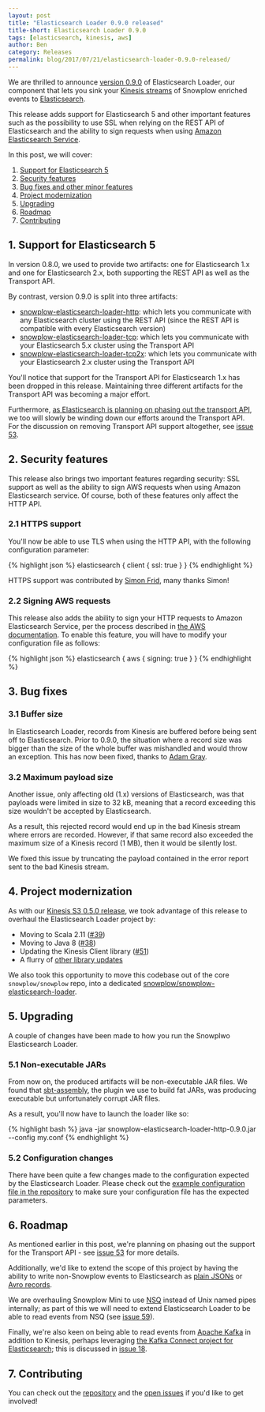 ```yaml
---
layout: post
title: "Elasticsearch Loader 0.9.0 released"
title-short: Elasticsearch Loader 0.9.0
tags: [elasticsearch, kinesis, aws]
author: Ben
category: Releases
permalink: blog/2017/07/21/elasticsearch-loader-0.9.0-released/
---
```


We are thrilled to announce [version 0.9.0][release-090] of Elasticsearch Loader, our component
that lets you sink your [Kinesis streams][kinesis] of Snowplow enriched events to
[Elasticsearch][es].

This release adds support for Elasticsearch 5 and other important features
such as the possibility to use SSL when relying on the REST API of Elasticsearch and the ability
to sign requests when using [Amazon Elasticsearch Service][amz-es].

<!--more-->

In this post, we will cover:

1. [Support for Elasticsearch 5](/blog/2017/07/21/elasticsearch-loader-0.9.0-released#es5)
2. [Security features](/blog/2017/07/21/elasticsearch-loader-0.9.0-released#sec)
3. [Bug fixes and other minor features](/blog/2017/07/21/elasticsearch-loader-0.9.0-released#fixes)
4. [Project modernization](/blog/2017/07/21/elasticsearch-loader-0.9.0-released#modernization)
5. [Upgrading](/blog/2017/07/21/elasticsearch-loader-0.9.0-released#upgrading)
6. [Roadmap](/blog/2017/07/21/elasticsearch-loader-0.9.0-released#roadmap)
7. [Contributing](/blog/2017/07/21/elasticsearch-loader-0.9.0-released#contributing)

<h2 id="es5">1. Support for Elasticsearch 5</h2>

In version 0.8.0, we used to provide two artifacts: one for Elasticsearch 1.x and one for
Elasticsearch 2.x, both supporting the REST API as well as the Transport API.

By contrast, version 0.9.0 is split into three artifacts:

- [snowplow-elasticsearch-loader-http][http-artifact]: which lets you communicate with any
Elasticsearch cluster using the REST API (since the REST API is compatible with every Elasticsearch version)
- [snowplow-elasticsearch-loader-tcp][tcp-artifact]: which lets you communicate with your
Elasticsearch 5.x cluster using the Transport API
- [snowplow-elasticsearch-loader-tcp2x][tcp2x-artifact]: which lets you communicate with your
Elasticsearch 2.x cluster using the Transport API

You'll notice that support for the Transport API for Elasticsearch 1.x has been dropped in this
release. Maintaining three different artifacts for the Transport API was becoming a major effort.

Furthermore, [as Elasticsearch is planning on phasing out the transport API][transport-article], we
too will slowly be winding down our efforts around the Transport API. For the discussion on removing Transport API support altogether, see [issue 53][i53].

<h2 id="sec">2. Security features</h2>

This release also brings two important features regarding security: SSL support as well as the
ability to sign AWS requests when using Amazon Elasticsearch service. Of course, both of these
features only affect the HTTP API.

<h3 id="ssl">2.1 HTTPS support</h3>

You'll now be able to use TLS when using the HTTP API, with the following configuration parameter:

{% highlight json %}
elasticsearch {
  client {
    ssl: true
  }
}
{% endhighlight %}

HTTPS support was contributed by [Simon Frid][fridiculous], many thanks Simon!

<h3 id="signing">2.2 Signing AWS requests</h3>

This release also adds the ability to sign your HTTP requests to Amazon Elasticsearch Service, per the process described in [the AWS documentation][signing-requests]. To enable this feature, you will have to modify your configuration file as follows:

{% highlight json %}
elasticsearch {
  aws {
    signing: true
  }
}
{% endhighlight %}

<h2 id="fixes">3. Bug fixes</h2>

<h3 id="buffer-size">3.1 Buffer size</h3>

In Elasticsearch Loader, records from Kinesis are buffered before being sent off to Elasticsearch.
Prior to 0.9.0, the situation where a record size was bigger than the size of the whole buffer was
mishandled and would throw an exception. This has now been fixed, thanks to [Adam Gray][acgray].

<h3 id="max-size">3.2 Maximum payload size</h3>

Another issue, only affecting old (1.x) versions of Elasticsearch, was that payloads
were limited in size to 32 kB, meaning that a record exceeding this size wouldn't be accepted by Elasticsearch.

As a result, this rejected record would end up in the bad Kinesis stream where errors are recorded. However, if that same record also exceeded the maximum size of a Kinesis record (1 MB), then it would be silently lost.

We fixed this issue by truncating the payload contained in the error report sent to the bad Kinesis stream.

<h2 id="modernization">4. Project modernization</h2>

As with our [Kinesis S3 0.5.0 release][ks3-rel], we took advantage of this release to overhaul the
Elasticsearch Loader project by:

- Moving to Scala 2.11 ([#39][i39])
- Moving to Java 8 ([#38][i38])
- Updating the Kinesis Client library ([#51][i51])
- A flurry of [other library updates](https://github.com/snowplow/snowplow-elasticsearch-loader/issues?utf8=✓&q=is%3Aissue%20milestone%3A"Version%200.9.0"%20Bump)

We also took this opportunity to move this codebase out of the core `snowplow/snowplow` repo, into a dedicated [snowplow/snowplow-elasticsearch-loader][repo].

<h2 id="upgrading">5. Upgrading</h2>

A couple of changes have been made to how you run the Snowplwo Elasticsearch Loader.

<h3 id="jar">5.1 Non-executable JARs</h3>

From now on, the produced artifacts will be non-executable JAR files. We found that [sbt-assembly][sbt-assembly], the plugin we use to build fat JARs, was producing executable but unfortunately corrupt JAR files.

As a result, you'll now have to launch the loader like so:

{% highlight bash %}
java -jar snowplow-elasticsearch-loader-http-0.9.0.jar --config my.conf
{% endhighlight %}

<h3 id="conf">5.2 Configuration changes</h3>

There have been quite a few changes made to the configuration expected by the Elasticsearch Loader. Please check out the [example configuration file in the repository][conf-file] to make sure your configuration file has the expected parameters.

<h2 id="roadmap">6. Roadmap</h2>

As mentioned earlier in this post, we're planning on phasing out the support for the Transport API - see [issue 53][i53] for more details.

Additionally, we'd like to extend the scope of this project by having the ability to write
non-Snowplow events to Elasticsearch as [plain JSONs][i26] or [Avro records][i28].

We are overhauling Snowplow Mini to use [NSQ][nsq] instead of Unix named pipes internally; as part of this we will need to extend Elasticsearch Loader to be able to read events from NSQ (see [issue 59][i59]).

Finally, we're also keen on being able to read events from [Apache Kafka][kafka] in addition to
Kinesis, perhaps leveraging [the Kafka Connect project for Elasticsearch][kafka-connect-es]; this is
discussed in [issue 18][i18].

<h2 id="contributing">7. Contributing</h2>

You can check out the [repository][repo] and the
[open issues](https://github.com/snowplow/snowplow-elasticsearch-loader/issues?utf8=✓&q=is%3Aissue%20is%3Aopen%20)
if you'd like to get involved!

[release-090]: https://github.com/snowplow/snowplow-elasticsearch-loader/releases/tag/0.9.0
[conf-file]: https://github.com/snowplow/snowplow-elasticsearch-loader/blob/master/examples/config.hocon.sample
[repo]: https://github.com/snowplow/snowplow-elasticsearch-loader

[kinesis]: https://aws.amazon.com/kinesis/streams/
[amz-es]: https://aws.amazon.com/elasticsearch-service/
[es]: https://www.elastic.co/products/elasticsearch
[kafka]: http://kafka.apache.org
[nsq]: http://nsq.io/

[ks3-rel]: /blog/2017/07/07/kinesis-s3-0.5.0-released/

[http-artifact]: http://dl.bintray.com/snowplow/snowplow-generic/snowplow_elasticsearch_loader_http_0.9.0.zip
[tcp-artifact]: http://dl.bintray.com/snowplow/snowplow-generic/snowplow_elasticsearch_loader_tcp_0.9.0.zip
[tcp2x-artifact]: http://dl.bintray.com/snowplow/snowplow-generic/snowplow_elasticsearch_loader_tcp2x_0.9.0.zip

[i18]: https://github.com/snowplow/snowplow-elasticsearch-loader/issues/18
[i26]: https://github.com/snowplow/snowplow-elasticsearch-loader/issues/26
[i28]: https://github.com/snowplow/snowplow-elasticsearch-loader/issues/28
[i38]: https://github.com/snowplow/snowplow-elasticsearch-loader/issues/38
[i39]: https://github.com/snowplow/snowplow-elasticsearch-loader/issues/39
[i51]: https://github.com/snowplow/snowplow-elasticsearch-loader/issues/51
[i53]: https://github.com/snowplow/snowplow-elasticsearch-loader/issues/53
[i59]: https://github.com/snowplow/snowplow-elasticsearch-loader/issues/59

[fridiculous]: https://github.com/fridiculous
[acgray]: https://github.com/acgray

[sbt-assembly]: https://github.com/sbt/sbt-assembly
[kafka-connect-es]: https://github.com/confluentinc/kafka-connect-elasticsearch

[transport-article]: http://www.elastic.co/blog/state-of-the-official-elasticsearch-java-clients
[signing-requests]: http://docs.aws.amazon.com/general/latest/gr/signing_aws_api_requests.html
